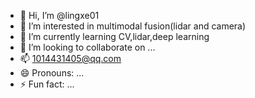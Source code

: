 - 👋 Hi, I’m @lingxe01
- 👀 I’m interested in multimodal fusion(lidar and camera)
- 🌱 I’m currently learning CV,lidar,deep learning
- 💞️ I’m looking to collaborate on ...
- 📫 1014431405@qq.com
- 😄 Pronouns: ...
- ⚡ Fun fact: ...

<!---
lingxe01/lingxe01 is a ✨ special ✨ repository because its `README.md` (this file) appears on your GitHub profile.
You can click the Preview link to take a look at your changes.
--->
